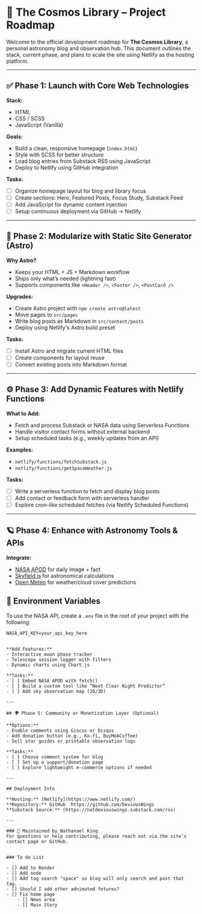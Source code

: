 # 🌌 The Cosmos Library – Project Roadmap

Welcome to the official development roadmap for **The Cosmos Library**, a personal astronomy blog and observation hub. This document outlines the stack, current phase, and plans to scale the site using Netlify as the hosting platform.

---

## ✅ Phase 1: Launch with Core Web Technologies

**Stack:**
- HTML
- CSS / SCSS
- JavaScript (Vanilla)

**Goals:**
- Build a clean, responsive homepage (`index.html`)
- Style with SCSS for better structure
- Load blog entries from Substack RSS using JavaScript
- Deploy to Netlify using GitHub integration

**Tasks:**
- [ ] Organize homepage layout for blog and library focus
- [ ] Create sections: Hero, Featured Posts, Focus Study, Substack Feed
- [ ] Add JavaScript for dynamic content injection
- [ ] Setup continuous deployment via GitHub → Netlify

---

## 🔁 Phase 2: Modularize with Static Site Generator (Astro)

**Why Astro?**
- Keeps your HTML + JS + Markdown workflow
- Ships only what’s needed (lightning fast)
- Supports components like `<Header />`, `<Footer />`, `<PostCard />`

**Upgrades:**
- Create Astro project with `npm create astro@latest`
- Move pages to `src/pages`
- Write blog posts as Markdown in `src/content/posts`
- Deploy using Netlify's Astro build preset

**Tasks:**
- [ ] Install Astro and migrate current HTML files
- [ ] Create components for layout reuse
- [ ] Convert existing posts into Markdown format

---

## ⚙️ Phase 3: Add Dynamic Features with Netlify Functions

**What to Add:**
- Fetch and process Substack or NASA data using Serverless Functions
- Handle visitor contact forms without external backend
- Setup scheduled tasks (e.g., weekly updates from an API)

**Examples:**
- `netlify/functions/fetchSubstack.js`
- `netlify/functions/getSpaceWeather.js`

**Tasks:**
- [ ] Write a serverless function to fetch and display blog posts
- [ ] Add contact or feedback form with serverless handler
- [ ] Explore cron-like scheduled fetches (via Netlify Scheduled Functions)

---

## 🪐 Phase 4: Enhance with Astronomy Tools & APIs

**Integrate:**
- [NASA APOD](https://api.nasa.gov/) for daily image + fact
- [Skyfield.js](https://rhodesmill.org/skyfield/) for astronomical calculations
- [Open Meteo](https://open-meteo.com/) for weather/cloud cover predictions

## 🔐 Environment Variables

To use the NASA API, create a `.env` file in the root of your project with the following:

```env
NASA_API_KEY=your_api_key_here


**Add Features:**
- Interactive moon phase tracker
- Telescope session logger with filters
- Dynamic charts using Chart.js

**Tasks:**
- [ ] Embed NASA APOD with fetch()
- [ ] Build a custom tool like “Next Clear Night Predictor”
- [ ] Add sky observation map (2D/3D)

---

## 🌍 Phase 5: Community or Monetization Layer (Optional)

**Options:**
- Enable comments using Giscus or Disqus
- Add donation button (e.g., Ko-fi, BuyMeACoffee)
- Sell star guides or printable observation logs

**Tasks:**
- [ ] Choose comment system for blog
- [ ] Set up a support/donation page
- [ ] Explore lightweight e-commerce options if needed

---

## Deployment Info

**Hosting:** [Netlify](https://www.netlify.com/)  
**Repository:** GitHub  https://github.com/DeviousWings
**Substack Source:** (https://natdeviouswings.substack.com/rss)

---

### 🚀 Maintained by Nathanael King  
For questions or help contributing, please reach out via the site’s contact page or GitHub.


### To do List

- [] Add to Render
- [] Add node
- [] Add tag search "space" so blog will only search and post that tag.
- [] Should I add other adnimated fetures?
- [] Fix home page
    - [] News area
    - [] Main Story